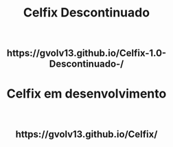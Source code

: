 <div align="center">
  <h1>Celfix Descontinuado</h1>
  <br>
  <h2>https://gvolv13.github.io/Celfix-1.0-Descontinuado-/</h2>
  <h1>Celfix em desenvolvimento</h1>
  <br>
  <h2>https://gvolv13.github.io/Celfix/</h2>
</div>
